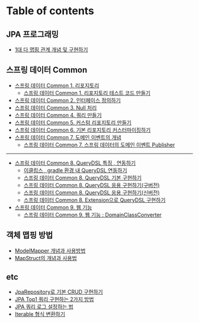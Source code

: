 # Table of contents

## JPA 프로그래밍

* [1대 다 맵핑 관계 개념 및 구현하기](README.md)

## 스프링 데이터 Common

* [스프링 데이터 Common 1. 리포지토리](<README (1).md>)
  * [스프링 데이터 Common 1. 리포지토리 테스트 코드 만들기](common/common-1./common-1..md)
* [스프링 데이터 Common 2. 인터페이스 정의하기](common/common-2..md)
* [스프링 데이터 Common 3. Null 처리](common/common-3.-null.md)
* [스프링 데이터 Common 4. 쿼리 만들기](common/common-4..md)
* [스프링 데이터 Common 5. 커스텀 리포지토리 만들기](common/common-5..md)
* [스프링 데이터 Common 6.  기본 리포지토리 커스터마이징하기](common/common-6..md)
* [스프링 데이터 Common 7. 도메인 이벤트의 개념](common/common-7./README.md)
  * [스프링 데이터 Common 7. 스프링 데이터의 도메인 이벤트 Publisher](common/common-7./common-7.-publisher.md)

***

* [스프링 데이터 Common 8. QueryDSL 특징 , 연동하기](<스프링 데이터 Common 8. QueryDSL 특징 , 연동하기/README.md>)
  * [이클립스 , gradle 환경 내 QueryDSL 연동하기](<스프링 데이터 Common 8. QueryDSL 특징 , 연동하기/이클립스 , gradle 환경 내 QueryDSL 연동하기.md>)
  * [스프링 데이터 Common 8. QueryDSL 기본 구현하기](<스프링 데이터 Common 8. QueryDSL 특징 , 연동하기/common-8.-querydsl.md>)
  * [스프링 데이터 Common 8. QueryDSL 응용 구현하기(구버전)](<스프링 데이터 Common 8. QueryDSL 특징 , 연동하기/스프링 데이터 Common 8. QueryDSL 응용 구현하기(구버전).md>)
  * [스프링 데이터 Common 8. QueryDSL 응용 구현하기(신버전)](<스프링 데이터 Common 8. QueryDSL 특징 , 연동하기/스프링 데이터 Common 8. QueryDSL 응용 구현하기(신버전).md>)
  * [스프링 데이터 Common 8. Extension으로 QueryDSL 구현하기](<스프링 데이터 Common 8. QueryDSL 특징 , 연동하기/스프링 데이터 Common 8. Extension으로 QueryDSL 구현하기.md>)
* [스프링 데이터 Common 9. 웹 기능](common-9./README.md)
  * [스프링 데이터 Common 9. 웹 기능 : DomainClassConverter](common-9./common-9.-domainclassconverter.md)

## 객체 맵핑 방법 <a href="#객체 맵핑 방법" id="객체 맵핑 방법"></a>

* [ModelMapper 개념과 사용방법](<객체 맵핑 방법/ModelMapper 개념과 사용방법.md>)
* [MapStruct의 개념과 사용법](<객체 맵핑 방법/MapStruct의 개념과 사용법.md>)

## etc

* [JpaRepository로 기본 CRUD 구현하기](etc/save-insert-update.md)
* [JPA Top1 쿼리 구현하는 2가지 방법](etc/jpa-top1-2.md)
* [JPA 쿼리 로그 설정하는 법](etc/jpa.md)
* [Iterable 형식 변환하기](etc/iterable.md)

